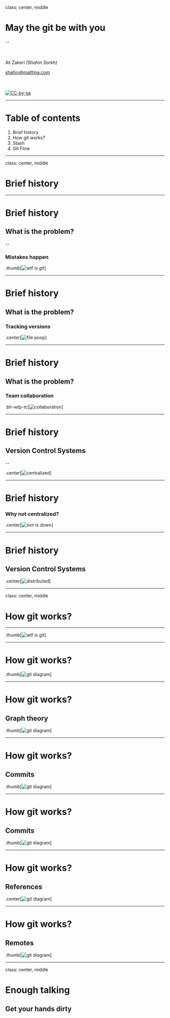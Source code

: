 
class: center, middle

# May the git be with you

--

<br><br>
Ali Zakeri _(Shahin Sorkh)_

[shahin@malltina.com](mailto:shahin@malltina.com)

<br><br>
[![CC-by-sa](https://licensebuttons.net/l/by-sa/4.0/80x15.png "Creative Commons Attribution-ShareAlike 4.0 International License")](http://creativecommons.org/licenses/by-sa/4.0/)

---

# Table of contents

1. Brief history
2. How git works?
3. Stash
4. Git Flow

---

class: center, middle

# Brief history

---

# Brief history

## What is the problem?

--

### Mistakes happen

.thumb[![wtf is git](/img/problem.jpg)]

---

# Brief history

## What is the problem?

### Tracking versions

.center[![file poop](/img/file-poop.png)]

---

# Brief history

## What is the problem?

### Team collaboration

.bh-wtp-tc[![collaboration](/img/1noj5o.jpg)]

---

# Brief history

## Version Control Systems

--

.center[![centralized](/img/centralized.png)]

---

# Brief history

### Why not centralized?

.center[![svn is down](/img/svn-is-down.png)]

---

# Brief history

## Version Control Systems

.center[![distributed](/img/distributed.png)]

---

class: center, middle

# How git works?

---

.thumb[![wtf is git](/img/1Wf-pkRsSmuwo_Q5ckwAGFA.png)]

---

# How git works?

.thumb[![git diagram](/img/git-diagram.jpg)]

---

# How git works?

## Graph theory

.thumb[![git diagram](/img/git-as-graph.jpg)]

---

# How git works?

## Commits

.thumb[![git diagram](/img/commits.jpg)]

---

# How git works?

## Commits

.thumb[![git diagram](/img/commits-over-time.webp)]

---

# How git works?

## References

.center[![git diagram](/img/refs.png)]

---

# How git works?

## Remotes

.thumb[![git diagram](/img/remote.png)]

---

class: center, middle

# Enough talking

## Get your hands dirty


